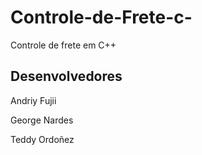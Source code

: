 # Controle-de-Frete-c-
Controle de frete em C++

## Desenvolvedores 
Andriy Fujii

George Nardes

Teddy Ordoñez
